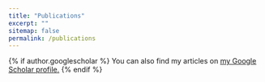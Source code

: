 ```yaml
---
title: "Publications"
excerpt: ""
sitemap: false
permalink: /publications
---
```


<!-- # Hello! -->

{% if author.googlescholar %}
  You can also find my articles on <u><a href="{{site.author.googlescholar}}">my Google Scholar profile</a>.</u>
{% endif %}

<!-- <!-- {% include base_path %} -->
<!-- 
{% for post in site.publications reversed %}
  {% include archive-single.html %}
{% endfor %} -->
